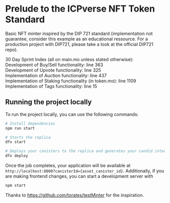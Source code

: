 # Prelude to the ICPverse NFT Token Standard 

Basic NFT minter inspired by the DIP 721 standard (implementation not guarantee, consider this example as an educational ressource. For a production project with DIP721, please take a look at the official DIP721 repo).

30 Day Sprint Index (all on main.mo unless stated otherwise):  
Development of Buy/Sell functionality: line 363  
Development of Upvote functionality: line 325  
Implementation of Auction functionality: line 437  
Implementation of Staking functionality (in token.mo): line 1109  
Implementation of Tags functionality: line 15  

## Running the project locally

To run the project locally, you can use the following commands:

```bash
# Install dependencies
npm run start

# Starts the replica
dfx start 

# Deploys your canisters to the replica and generates your candid interface
dfx deploy
```

Once the job completes, your application will be available at `http://localhost:8000?canisterId={asset_canister_id}`.
Additionally, if you are making frontend changes, you can start a development server with
```bash
npm start
```


Thanks to https://github.com/torates/testMinter for the inspiration.
